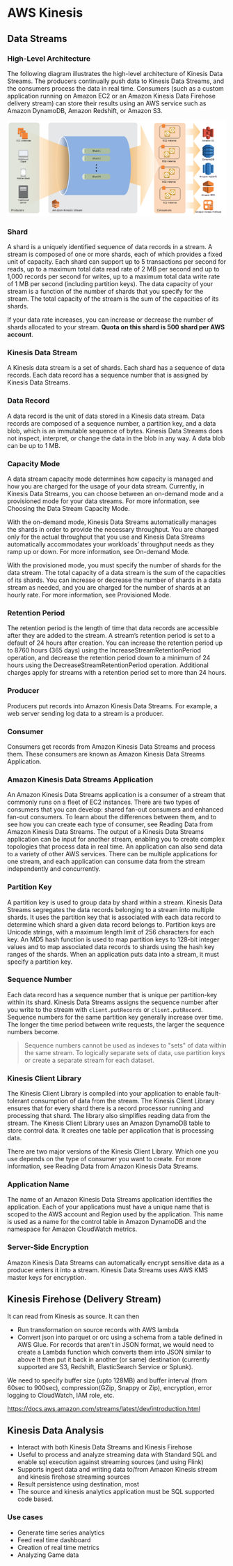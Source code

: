 # AWS Kinesis

## Data Streams

### High-Level Architecture
The following diagram illustrates the high-level architecture of Kinesis Data Streams. The producers continually push data to Kinesis Data Streams, and the consumers process the data in real time. Consumers (such as a custom application running on Amazon EC2 or an Amazon Kinesis Data Firehose delivery stream) can store their results using an AWS service such as Amazon DynamoDB, Amazon Redshift, or Amazon S3.

![](../images/Kinesis-High-Level-Architecture.png)

### Shard
A shard is a uniquely identified sequence of data records in a stream. A stream is composed of one or more shards, each of which provides a fixed unit of capacity. Each shard can support up to 5 transactions per second for reads, up to a maximum total data read rate of 2 MB per second and up to 1,000 records per second for writes, up to a maximum total data write rate of 1 MB per second (including partition keys). The data capacity of your stream is a function of the number of shards that you specify for the stream. The total capacity of the stream is the sum of the capacities of its shards.

If your data rate increases, you can increase or decrease the number of shards allocated to your stream. **Quota on this shard is 500 shard per AWS account**.

### Kinesis Data Stream
A Kinesis data stream is a set of shards. Each shard has a sequence of data records. Each data record has a sequence number that is assigned by Kinesis Data Streams.

### Data Record
A data record is the unit of data stored in a Kinesis data stream. Data records are composed of a sequence number, a partition key, and a data blob, which is an immutable sequence of bytes. Kinesis Data Streams does not inspect, interpret, or change the data in the blob in any way. A data blob can be up to 1 MB.

### Capacity Mode
A data stream capacity mode determines how capacity is managed and how you are charged for the usage of your data stream. Currently, in Kinesis Data Streams, you can choose between an on-demand mode and a provisioned mode for your data streams. For more information, see Choosing the Data Stream Capacity Mode.

With the on-demand mode, Kinesis Data Streams automatically manages the shards in order to provide the necessary throughput. You are charged only for the actual throughput that you use and Kinesis Data Streams automatically accommodates your workloads’ throughput needs as they ramp up or down. For more information, see On-demand Mode.

With the provisioned mode, you must specify the number of shards for the data stream. The total capacity of a data stream is the sum of the capacities of its shards. You can increase or decrease the number of shards in a data stream as needed, and you are charged for the number of shards at an hourly rate. For more information, see Provisioned Mode.

### Retention Period
The retention period is the length of time that data records are accessible after they are added to the stream. A stream’s retention period is set to a default of 24 hours after creation. You can increase the retention period up to 8760 hours (365 days) using the IncreaseStreamRetentionPeriod operation, and decrease the retention period down to a minimum of 24 hours using the DecreaseStreamRetentionPeriod operation. Additional charges apply for streams with a retention period set to more than 24 hours.

### Producer
Producers put records into Amazon Kinesis Data Streams. For example, a web server sending log data to a stream is a producer.

### Consumer
Consumers get records from Amazon Kinesis Data Streams and process them. These consumers are known as Amazon Kinesis Data Streams Application.

### Amazon Kinesis Data Streams Application
An Amazon Kinesis Data Streams application is a consumer of a stream that commonly runs on a fleet of EC2 instances.
There are two types of consumers that you can develop: shared fan-out consumers and enhanced fan-out consumers. To learn about the differences between them, and to see how you can create each type of consumer, see Reading Data from Amazon Kinesis Data Streams.
The output of a Kinesis Data Streams application can be input for another stream, enabling you to create complex topologies that process data in real time. An application can also send data to a variety of other AWS services. There can be multiple applications for one stream, and each application can consume data from the stream independently and concurrently.

### Partition Key
A partition key is used to group data by shard within a stream. Kinesis Data Streams segregates the data records belonging to a stream into multiple shards. It uses the partition key that is associated with each data record to determine which shard a given data record belongs to. Partition keys are Unicode strings, with a maximum length limit of 256 characters for each key. An MD5 hash function is used to map partition keys to 128-bit integer values and to map associated data records to shards using the hash key ranges of the shards. When an application puts data into a stream, it must specify a partition key.

### Sequence Number
Each data record has a sequence number that is unique per partition-key within its shard. Kinesis Data Streams assigns the sequence number after you write to the stream with ```client.putRecords``` or ```client.putRecord```. Sequence numbers for the same partition key generally increase over time. The longer the time period between write requests, the larger the sequence numbers become.

> Sequence numbers cannot be used as indexes to "sets" of data within the same stream. To logically separate sets of data, use partition keys or create a separate stream for each dataset.

### Kinesis Client Library
The Kinesis Client Library is compiled into your application to enable fault-tolerant consumption of data from the stream. The Kinesis Client Library ensures that for every shard there is a record processor running and processing that shard. The library also simplifies reading data from the stream. The Kinesis Client Library uses an Amazon DynamoDB table to store control data. It creates one table per application that is processing data.

There are two major versions of the Kinesis Client Library. Which one you use depends on the type of consumer you want to create. For more information, see Reading Data from Amazon Kinesis Data Streams.

### Application Name
The name of an Amazon Kinesis Data Streams application identifies the application. Each of your applications must have a unique name that is scoped to the AWS account and Region used by the application. This name is used as a name for the control table in Amazon DynamoDB and the namespace for Amazon CloudWatch metrics.

### Server-Side Encryption
Amazon Kinesis Data Streams can automatically encrypt sensitive data as a producer enters it into a stream. Kinesis Data Streams uses AWS KMS master keys for encryption.

## Kinesis Firehose (Delivery Stream)
It can read from Kinesis as source. It can then
* Run transformation on source records with AWS lambda
* Convert json into parquet or orc using a schema from a table defined in AWS Glue. For records that aren't in JSON format, we would need to create a Lambda function which converts them into JSON similar to above 
It then put it back in another (or same) destination (currently supported are S3, Redshift, ElasticSearch Service or Splunk).

We need to specify buffer size (upto 128MB) and buffer interval (from 60sec to 900sec), compression(GZip, Snappy or Zip), encryption, error logging to CloudWatch, IAM role, etc.

https://docs.aws.amazon.com/streams/latest/dev/introduction.html

## Kinesis Data Analysis
* Interact with both Kinesis Data Streams and Kinesis Firehose
* Useful to process and analyze streaming data with Standard SQL and enable sql execution against streaming sources (and using Flink)
* Supports ingest data and writing data to/from Amazon Kinesis stream and kinesis firehose streaming sources
* Result persistence using destination, most 
* The source and kinesis analytics application must be SQL supported code based.

### Use cases
* Generate time series analytics
* Feed real time dashboard
* Creation of real time metrics
* Analyzing Game data

